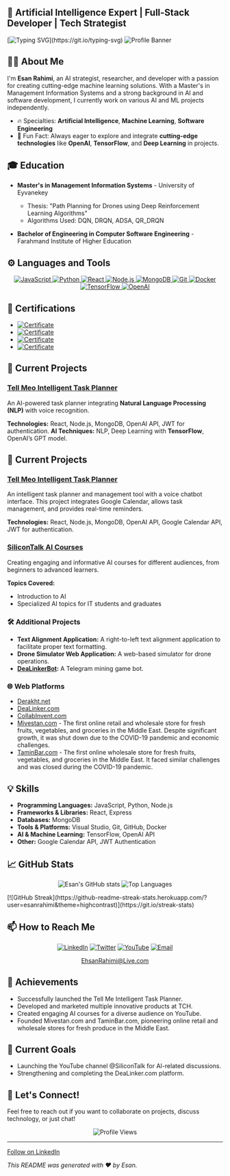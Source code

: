 ## 🧠 Artificial Intelligence Expert | Full-Stack Developer | Tech Strategist
[![Typing SVG](https://readme-typing-svg.herokuapp.com?font=Fira+Code&size=30&duration=4000&pause=500&color=FFFFFF&center=true&vCenter=true&width=500&lines=👋+Hello%2C+I+am+Esan!;🚀+Building+AI+solutions...)](https://git.io/typing-svg)
![Profile Banner](https://ehsanrahimi.com/text/GitHub.jpg) <!-- Replace this with a personal banner if you have one -->

## 👨‍💻 About Me
I'm **Esan Rahimi**, an AI strategist, researcher, and developer with a passion for creating cutting-edge machine learning solutions. With a Master's in Management Information Systems and a strong background in AI and software development, I currently work on various AI and ML projects independently.
- 🔥 Specialties: **Artificial Intelligence**, **Machine Learning**, **Software Engineering**  
- 🌟 Fun Fact: Always eager to explore and integrate **cutting-edge technologies** like **OpenAI**, **TensorFlow**, and **Deep Learning** in projects.

## 🎓 Education 
- **Master's in Management Information Systems** - University of Eyvanekey
  - Thesis: "Path Planning for Drones using Deep Reinforcement Learning Algorithms"
  - Algorithms Used: DQN, DRQN, ADSA, QR_DRQN

- **Bachelor of Engineering in Computer Software Engineering** - Farahmand Institute of Higher Education

## ⚙️ Languages and Tools
<p align="center">
  <a href="https://www.javascript.com" target="_blank"> <img src="https://img.shields.io/badge/JavaScript-F7DF1E?style=for-the-badge&logo=javascript&logoColor=black" alt="JavaScript" /> </a>
  <a href="https://www.python.org" target="_blank"> <img src="https://img.shields.io/badge/Python-3776AB?style=for-the-badge&logo=python&logoColor=white" alt="Python" /> </a>
  <a href="https://reactjs.org/" target="_blank"> <img src="https://img.shields.io/badge/React-20232A?style=for-the-badge&logo=react&logoColor=61DAFB" alt="React" /> </a>
  <a href="https://nodejs.org" target="_blank"> <img src="https://img.shields.io/badge/Node.js-339933?style=for-the-badge&logo=nodedotjs&logoColor=white" alt="Node.js" /> </a>
  <a href="https://www.mongodb.com/" target="_blank"> <img src="https://img.shields.io/badge/MongoDB-47A248?style=for-the-badge&logo=mongodb&logoColor=white" alt="MongoDB" /> </a>
  <a href="https://git-scm.com/" target="_blank"> <img src="https://img.shields.io/badge/Git-F05032?style=for-the-badge&logo=git&logoColor=white" alt="Git" /> </a>
  <a href="https://www.docker.com/" target="_blank"> <img src="https://img.shields.io/badge/Docker-2496ED?style=for-the-badge&logo=docker&logoColor=white" alt="Docker" /> </a>
  <a href="https://www.tensorflow.org/" target="_blank"> <img src="https://img.shields.io/badge/TensorFlow-FF6F00?style=for-the-badge&logo=tensorflow&logoColor=white" alt="TensorFlow" /> </a>
  <a href="https://openai.com/" target="_blank"> <img src="https://img.shields.io/badge/OpenAI-412991?style=for-the-badge&logo=openai&logoColor=white" alt="OpenAI" /> </a>
</p>

## 📜 Certifications
- [![Certificate](https://img.shields.io/badge/DataCamp%20Introduction%20to%20Python-Complete-brightgreen?style=flat-square)](https://www.datacamp.com/statement-of-accomplishment/course/d952cb487de20b59821cf9b3d4a0ba0263f60559?raw=1)
- [![Certificate](https://img.shields.io/badge/DataCamp%20Implementing20%AI20%Solutions20%in20%Business-Complete-brightgreen?style=flat-square)](https://www.datacamp.com/statement-of-accomplishment/course/b12db63709e7b230ab13febe917a4d3f19c56178?raw=1)
- [![Certificate](https://img.shields.io/badge/DataCamp%20Understanding20%Machine20%Learning-Complete-brightgreen?style=flat-square)](https://www.datacamp.com/statement-of-accomplishment/course/928b2c1ba5bedd8aed8531bb37ab2f41a6677a53?raw=1)
- [![Certificate](https://img.shields.io/badge/IBM%20AI%20Engineering%20Course-Complete-brightgreen?style=flat-square)](https://courses.yl-ptech.skillsnetwork.site/certificates/0209a82b7c8a4391acb09b35370b1df4)

## 🔭 Current Projects
### [Tell Meo Intelligent Task Planner](https://github.com/EsanRAHIMI/TellMeo)
An AI-powered task planner integrating **Natural Language Processing (NLP)** with voice recognition.

**Technologies:** React, Node.js, MongoDB, OpenAI API, JWT for authentication.
**AI Techniques:** NLP, Deep Learning with **TensorFlow**, OpenAI’s GPT model.

## 🔭 Current Projects
### [Tell Meo Intelligent Task Planner](https://github.com/EsanRAHIMI/TellMeo)
An intelligent task planner and management tool with a voice chatbot interface. This project integrates Google Calendar, allows task management, and provides real-time reminders.

**Technologies:** React, Node.js, MongoDB, OpenAI API, Google Calendar API, JWT for authentication.

### [SiliconTalk AI Courses](https://www.youtube.com/@SiliconTalk)
Creating engaging and informative AI courses for different audiences, from beginners to advanced learners.

**Topics Covered:**
- Introduction to AI
- Specialized AI topics for IT students and graduates

### 🛠️ Additional Projects
- **Text Alignment Application:** A right-to-left text alignment application to facilitate proper text formatting.
- **Drone Simulator Web Application:** A web-based simulator for drone operations.
- **[DeaLinkerBot](https://t.me/DeaLinkerBot):** A Telegram mining game bot.

### 🌐 Web Platforms
- [Derakht.net](https://derakht.net)
- [DeaLinker.com](https://DeaLinker.com)
- [CollabInvent.com](https://CollabInvent.com)
- [Mivestan.com](https://Mivestan.com) - The first online retail and wholesale store for fresh fruits, vegetables, and groceries in the Middle East. Despite significant growth, it was shut down due to the COVID-19 pandemic and economic challenges.
- [TaminBar.com](https://TaminBar.com) - The first online wholesale store for fresh fruits, vegetables, and groceries in the Middle East. It faced similar challenges and was closed during the COVID-19 pandemic.

## 💡 Skills
- **Programming Languages:** JavaScript, Python, Node.js
- **Frameworks & Libraries:** React, Express
- **Databases:** MongoDB
- **Tools & Platforms:** Visual Studio, Git, GitHub, Docker
- **AI & Machine Learning:** TensorFlow, OpenAI API
- **Other:** Google Calendar API, JWT Authentication

## 📈 GitHub Stats
<p align="center">
  <img src="https://github-readme-stats.vercel.app/api?username=EsanRAHIMI&show_icons=true&theme=radical" alt="Esan's GitHub stats" />
  <img src="https://github-readme-stats.vercel.app/api/top-langs/?username=EsanRAHIMI&layout=compact&theme=radical" alt="Top Languages" />
</p>
 [![GitHub Streak](https://github-readme-streak-stats.herokuapp.com/?user=esanrahimi&theme=highcontrast)](https://git.io/streak-stats)

## 📫 How to Reach Me
<p align="center">
  <a href="https://www.linkedin.com/in/esanrahimi"><img src="https://img.shields.io/badge/LinkedIn-0077B5?style=for-the-badge&logo=linkedin&logoColor=white" alt="LinkedIn" /></a>
  <a href="https://twitter.com/EsanRahimi"><img src="https://img.shields.io/badge/Twitter-1DA1F2?style=for-the-badge&logo=twitter&logoColor=white" alt="Twitter" /></a>
  <a href="https://www.youtube.com/@SiliconTalk"><img src="https://img.shields.io/badge/YouTube-FF0000?style=for-the-badge&logo=youtube&logoColor=white" alt="YouTube" /></a>
  <a href="mailto:ehsanrahimi@live.com"><img src="https://img.shields.io/badge/Email-e4405f?style=for-the-badge&logo=gmail&logoColor=white" alt="Email" /></a>
</p>
<p align="center">
  <a href="mailto:ehsanrahimi@live.com">EhsanRahimi@Live.com</a>
</p>

## 🚀 Achievements
- Successfully launched the Tell Me Intelligent Task Planner.
- Developed and marketed multiple innovative products at TCH.
- Created engaging AI courses for a diverse audience on YouTube.
- Founded Mivestan.com and TaminBar.com, pioneering online retail and wholesale stores for fresh produce in the Middle East.

## 🎯 Current Goals
- Launching the YouTube channel @SiliconTalk for AI-related discussions.
- Strengthening and completing the DeaLinker.com platform.

## 💬 Let's Connect!
Feel free to reach out if you want to collaborate on projects, discuss technology, or just chat!

<p align="center">
  <img src="https://komarev.com/ghpvc/?username=EsanRAHIMI&style=flat-square&color=blue" alt="Profile Views" />
</p>

----

<a class="libutton" href="https://www.linkedin.com/comm/mynetwork/discovery-see-all?usecase=PEOPLE_FOLLOWS&followMember=esanrahimi" target="_blank">Follow on LinkedIn</a>

*This README was generated with ❤️ by Esan.*
